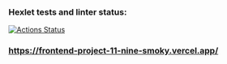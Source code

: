 ### Hexlet tests and linter status:
[![Actions Status](https://github.com/vlad221213/frontend-project-11/actions/workflows/hexlet-check.yml/badge.svg)](https://github.com/vlad221213/frontend-project-11/actions)

### https://frontend-project-11-nine-smoky.vercel.app/